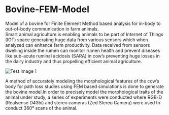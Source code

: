 # Bovine-FEM-Model
Model of a bovine for Finite Element Method based analysis for in-body to out-of-body communication in farm animals.  
Smart animal agriculture is enabling animals to be part of Internet of Things (IOT) space generating huge data from various sensors which when analyzed can enhance farm productivity. Data received from sensors dwelling inside the rumen can monitor rumen health and prevent diseases like sub-acute ruminal acidosis (SARA) in cow’s preventing huge losses in the dairy industry and thus propelling efficient animal agriculture. 

![Test Image 1](https://github.com/SparcLab/Bovine-FEM-Model/Git_Model_Fig_README.png)

A method of accurately modeling the morphological features of the cow’s body for path loss studies using FEM based simulations is done to generate the bovine model.In order to precisely model the morphological traits of the animal under study, a series of experiments were conducted where RGB-D (Realsense D435i) and stereo cameras (Zed Stereo Camera) were used to conduct 360° scans of the animal.
